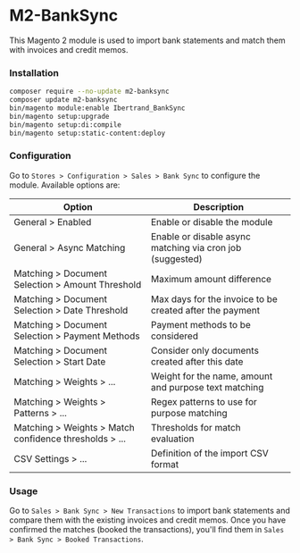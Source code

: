 # M2-BankSync

This Magento 2 module is used to import bank statements and match them
with invoices and credit memos.

### Installation

```bash
composer require --no-update m2-banksync
composer update m2-banksync
bin/magento module:enable Ibertrand_BankSync
bin/magento setup:upgrade
bin/magento setup:di:compile
bin/magento setup:static-content:deploy
```
 
### Configuration

Go to `Stores > Configuration > Sales > Bank Sync` to configure the module.
Available options are:

| Option                                                 | Description                                               |
|--------------------------------------------------------|-----------------------------------------------------------|
| General > Enabled                                      | Enable or disable the module                              |
| General > Async Matching                               | Enable or disable async matching via cron job (suggested) |
| Matching > Document Selection > Amount Threshold       | Maximum amount difference                                 |
| Matching > Document Selection > Date Threshold         | Max days for the invoice to be created after the payment  |
| Matching > Document Selection > Payment Methods        | Payment methods to be considered                          |
| Matching > Document Selection > Start Date             | Consider only documents created after this date           |
| Matching > Weights > ...                               | Weight for the name, amount and purpose text matching     |
| Matching > Weights > Patterns > ...                    | Regex patterns to use for purpose matching                |
| Matching > Weights > Match confidence thresholds > ... | Thresholds for match evaluation                           |
| CSV Settings > ...                                     | Definition of the import CSV format                       |


### Usage 

Go to `Sales > Bank Sync > New Transactions` to import bank statements and compare them with the existing invoices and credit memos.
Once you have confirmed the matches (booked the transactions), you'll find them in `Sales > Bank Sync > Booked Transactions`.